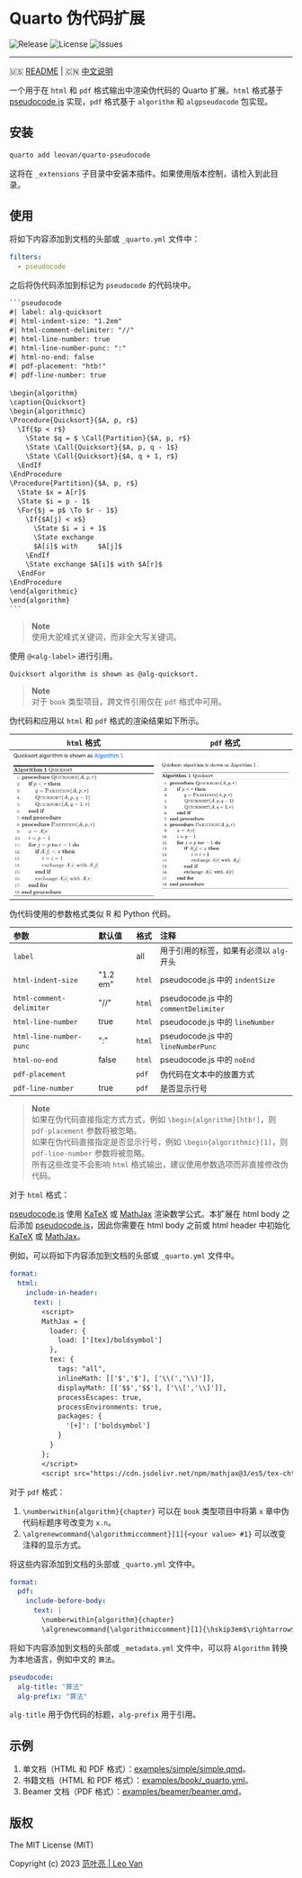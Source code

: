 # Quarto 伪代码扩展

![Release](https://img.shields.io/github/release/leovan/quarto-pseudocode.svg)
![License](https://img.shields.io/github/license/leovan/quarto-pseudocode.svg)
![Issues](https://img.shields.io/github/issues/leovan/quarto-pseudocode.svg)

---

🇺🇸 [README](README.md) | 🇨🇳 [中文说明](README.zh.md)

一个用于在 `html` 和 `pdf` 格式输出中渲染伪代码的 Quarto 扩展。`html` 格式基于 [pseudocode.js](https://github.com/SaswatPadhi/pseudocode.js) 实现，`pdf` 格式基于 `algorithm` 和 `algpseudocode` 包实现。

## 安装

```bash
quarto add leovan/quarto-pseudocode
```

这将在 `_extensions` 子目录中安装本插件。如果使用版本控制，请检入到此目录。

## 使用

将如下内容添加到文档的头部或 `_quarto.yml` 文件中：

```yml
filters:
  - pseudocode
```

之后将伪代码添加到标记为 `pseudocode` 的代码块中。

````
```pseudocode
#| label: alg-quicksort
#| html-indent-size: "1.2em"
#| html-comment-delimiter: "//"
#| html-line-number: true
#| html-line-number-punc: ":"
#| html-no-end: false
#| pdf-placement: "htb!"
#| pdf-line-number: true

\begin{algorithm}
\caption{Quicksort}
\begin{algorithmic}
\Procedure{Quicksort}{$A, p, r$}
  \If{$p < r$}
    \State $q = $ \Call{Partition}{$A, p, r$}
    \State \Call{Quicksort}{$A, p, q - 1$}
    \State \Call{Quicksort}{$A, q + 1, r$}
  \EndIf
\EndProcedure
\Procedure{Partition}{$A, p, r$}
  \State $x = A[r]$
  \State $i = p - 1$
  \For{$j = p$ \To $r - 1$}
    \If{$A[j] < x$}
      \State $i = i + 1$
      \State exchange
      $A[i]$ with     $A[j]$
    \EndIf
    \State exchange $A[i]$ with $A[r]$
  \EndFor
\EndProcedure
\end{algorithmic}
\end{algorithm}
```
````

> **Note**  
> 使用大驼峰式关键词，而非全大写关键词。

使用 `@<alg-label>` 进行引用。

```
Quicksort algorithm is shown as @alg-quicksort.
```

> **Note**  
> 对于 `book` 类型项目，跨文件引用仅在 `pdf` 格式中可用。

伪代码和应用以 `html` 和 `pdf` 格式的渲染结果如下所示。

| `html` 格式                      | `pdf` 格式                      |
| :------------------------------: | :-----------------------------: |
| ![](screenshots/html-format.png) | ![](screenshots/pdf-format.png) |

伪代码使用的参数格式类似 R 和 Python 代码。

| 参数                     | 默认值   | 格式   | 注释                                     |
| :----------------------- | :------- | :----- | :--------------------------------------- |
| `label`                  |          | all    | 用于引用的标签，如果有必须以 `alg-` 开头 |
| `html-indent-size`       | "1.2 em" | `html` | pseudocode.js 中的 `indentSize`          |
| `html-comment-delimiter` | "//"     | `html` | pseudocode.js 中的 `commentDelimiter`    |
| `html-line-number`       | true     | `html` | pseudocode.js 中的 `lineNumber`          |
| `html-line-number-punc`  | ":"      | `html` | pseudocode.js 中的 `lineNumberPunc`      |
| `html-no-end`            | false    | `html` | pseudocode.js 中的 `noEnd`               |
| `pdf-placement`          |          | `pdf`  | 伪代码在文本中的放置方式                 |
| `pdf-line-number`        | true     | `pdf`  | 是否显示行号                             |

> **Note**  
> 如果在伪代码直接指定方式方式，例如 `\begin{algorithm}[htb!]`，则 `pdf-placement` 参数将被忽略。  
> 如果在伪代码直接指定是否显示行号，例如 `\begin{algorithmic}[1]`，则 `pdf-line-number` 参数将被忽略。  
> 所有这些改变不会影响 `html` 格式输出，建议使用参数选项而非直接修改伪代码。

对于 `html` 格式：

[pseudocode.js](https://github.com/SaswatPadhi/pseudocode.js) 使用 [KaTeX](https://katex.org/) 或 [MathJax](https://www.mathjax.org/) 渲染数学公式。本扩展在 html body 之后添加 [pseudocode.js](https://github.com/SaswatPadhi/pseudocode.js)，因此你需要在 html body 之前或 html header 中初始化 [KaTeX](https://katex.org/) 或 [MathJax](https://www.mathjax.org/)。

例如，可以将如下内容添加到文档的头部或 `_quarto.yml` 文件中。

```yml
format:
  html:
    include-in-header:
      text: |
        <script>
        MathJax = {
          loader: {
            load: ['[tex]/boldsymbol']
          },
          tex: {
            tags: "all",
            inlineMath: [['$','$'], ['\\(','\\)']],
            displayMath: [['$$','$$'], ['\\[','\\]']],
            processEscapes: true,
            processEnvironments: true,
            packages: {
              '[+]': ['boldsymbol']
            }
          }
        };
        </script>
        <script src="https://cdn.jsdelivr.net/npm/mathjax@3/es5/tex-chtml-full.js" type="text/javascript"></script>
```

对于 `pdf` 格式：

1. `\numberwithin{algorithm}{chapter}` 可以在 `book` 类型项目中将第 `x` 章中伪代码标题序号改变为 `x.n`。
2. `\algrenewcommand{\algorithmiccomment}[1]{<your value> #1}` 可以改变注释的显示方式。

将这些内容添加到文档的头部或 `_quarto.yml` 文件中。

```yml
format:
  pdf:
    include-before-body:
      text: |
        \numberwithin{algorithm}{chapter}
        \algrenewcommand{\algorithmiccomment}[1]{\hskip3em$\rightarrow$ #1}
```

将如下内容添加到文档的头部或 `_metadata.yml` 文件中，可以将 `Algorithm` 转换为本地语言，例如中文的 `算法`。

```yml
pseudocode:
  alg-title: "算法"
  alg-prefix: "算法"
```

`alg-title` 用于伪代码的标题，`alg-prefix` 用于引用。

## 示例

1. 单文档（HTML 和 PDF 格式）：[examples/simple/simple.qmd](examples/simple/simple.qmd)。
2. 书籍文档（HTML 和 PDF 格式）：[examples/book/_quarto.yml](examples/book/_quarto.yml)。
3. Beamer 文档（PDF 格式）：[examples/beamer/beamer.qmd](examples/beamer/beamer.qmd)。

## 版权

The MIT License (MIT)

Copyright (c) 2023 [范叶亮 | Leo Van](https://leovan.me)
